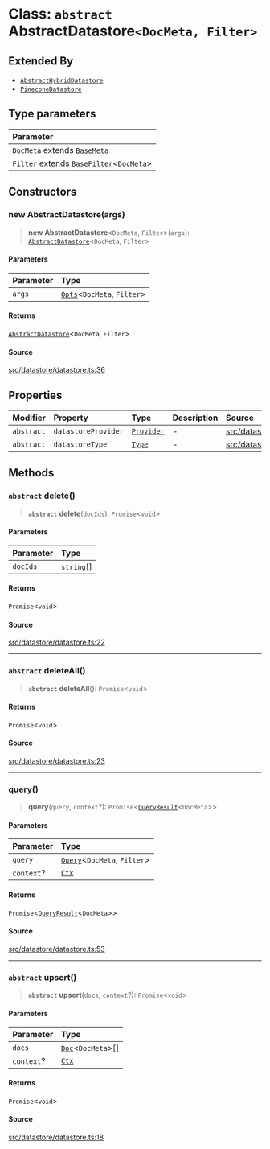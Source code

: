 # Class: `abstract` AbstractDatastore`<DocMeta, Filter>`

## Extended By

- [`AbstractHybridDatastore`](AbstractHybridDatastore.md)
- [`PineconeDatastore`](PineconeDatastore.md)

## Type parameters

| Parameter |
| :------ |
| `DocMeta` extends [`BaseMeta`](../namespaces/Datastore/type-aliases/BaseMeta.md) |
| `Filter` extends [`BaseFilter`](../namespaces/Datastore/type-aliases/BaseFilter.md)\<`DocMeta`\> |

## Constructors

### new AbstractDatastore(args)

> **new AbstractDatastore**\<`DocMeta`, `Filter`\>(`args`): [`AbstractDatastore`](AbstractDatastore.md)\<`DocMeta`, `Filter`\>

#### Parameters

| Parameter | Type |
| :------ | :------ |
| `args` | [`Opts`](../namespaces/Datastore/interfaces/Opts.md)\<`DocMeta`, `Filter`\> |

#### Returns

[`AbstractDatastore`](AbstractDatastore.md)\<`DocMeta`, `Filter`\>

#### Source

[src/datastore/datastore.ts:36](https://github.com/dexaai/llm-tools/blob/3551610/src/datastore/datastore.ts#L36)

## Properties

| Modifier | Property | Type | Description | Source |
| :------ | :------ | :------ | :------ | :------ |
| `abstract` | `datastoreProvider` | [`Provider`](../namespaces/Datastore/type-aliases/Provider.md) | - | [src/datastore/datastore.ts:26](https://github.com/dexaai/llm-tools/blob/3551610/src/datastore/datastore.ts#L26) |
| `abstract` | `datastoreType` | [`Type`](../namespaces/Datastore/type-aliases/Type.md) | - | [src/datastore/datastore.ts:25](https://github.com/dexaai/llm-tools/blob/3551610/src/datastore/datastore.ts#L25) |

## Methods

### `abstract` delete()

> **`abstract`** **delete**(`docIds`): `Promise`\<`void`\>

#### Parameters

| Parameter | Type |
| :------ | :------ |
| `docIds` | `string`[] |

#### Returns

`Promise`\<`void`\>

#### Source

[src/datastore/datastore.ts:22](https://github.com/dexaai/llm-tools/blob/3551610/src/datastore/datastore.ts#L22)

***

### `abstract` deleteAll()

> **`abstract`** **deleteAll**(): `Promise`\<`void`\>

#### Returns

`Promise`\<`void`\>

#### Source

[src/datastore/datastore.ts:23](https://github.com/dexaai/llm-tools/blob/3551610/src/datastore/datastore.ts#L23)

***

### query()

> **query**(`query`, `context`?): `Promise`\<[`QueryResult`](../namespaces/Datastore/interfaces/QueryResult.md)\<`DocMeta`\>\>

#### Parameters

| Parameter | Type |
| :------ | :------ |
| `query` | [`Query`](../namespaces/Datastore/interfaces/Query.md)\<`DocMeta`, `Filter`\> |
| `context`? | [`Ctx`](../namespaces/Datastore/type-aliases/Ctx.md) |

#### Returns

`Promise`\<[`QueryResult`](../namespaces/Datastore/interfaces/QueryResult.md)\<`DocMeta`\>\>

#### Source

[src/datastore/datastore.ts:53](https://github.com/dexaai/llm-tools/blob/3551610/src/datastore/datastore.ts#L53)

***

### `abstract` upsert()

> **`abstract`** **upsert**(`docs`, `context`?): `Promise`\<`void`\>

#### Parameters

| Parameter | Type |
| :------ | :------ |
| `docs` | [`Doc`](../namespaces/Datastore/interfaces/Doc.md)\<`DocMeta`\>[] |
| `context`? | [`Ctx`](../namespaces/Datastore/type-aliases/Ctx.md) |

#### Returns

`Promise`\<`void`\>

#### Source

[src/datastore/datastore.ts:18](https://github.com/dexaai/llm-tools/blob/3551610/src/datastore/datastore.ts#L18)

